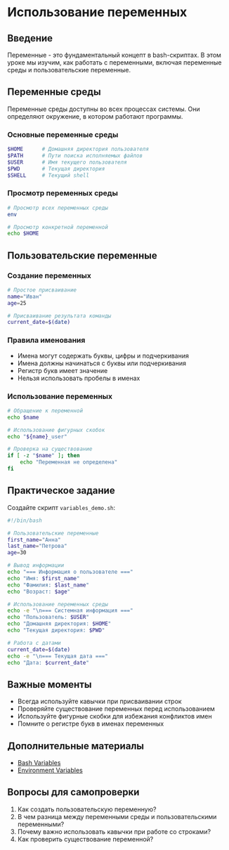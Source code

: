 # Использование переменных

## Введение

Переменные - это фундаментальный концепт в bash-скриптах. В этом уроке мы изучим, как работать с переменными, включая переменные среды и пользовательские переменные.

## Переменные среды

Переменные среды доступны во всех процессах системы. Они определяют окружение, в котором работают программы.

### Основные переменные среды

```bash
$HOME      # Домашняя директория пользователя
$PATH      # Пути поиска исполняемых файлов
$USER      # Имя текущего пользователя
$PWD       # Текущая директория
$SHELL     # Текущий shell
```

### Просмотр переменных среды

```bash
# Просмотр всех переменных среды
env

# Просмотр конкретной переменной
echo $HOME
```

## Пользовательские переменные

### Создание переменных

```bash
# Простое присваивание
name="Иван"
age=25

# Присваивание результата команды
current_date=$(date)
```

### Правила именования

- Имена могут содержать буквы, цифры и подчеркивания
- Имена должны начинаться с буквы или подчеркивания
- Регистр букв имеет значение
- Нельзя использовать пробелы в именах

### Использование переменных

```bash
# Обращение к переменной
echo $name

# Использование фигурных скобок
echo "${name}_user"

# Проверка на существование
if [ -z "$name" ]; then
    echo "Переменная не определена"
fi
```

## Практическое задание

Создайте скрипт `variables_demo.sh`:

```bash
#!/bin/bash

# Пользовательские переменные
first_name="Анна"
last_name="Петрова"
age=30

# Вывод информации
echo "=== Информация о пользователе ==="
echo "Имя: $first_name"
echo "Фамилия: $last_name"
echo "Возраст: $age"

# Использование переменных среды
echo -e "\n=== Системная информация ==="
echo "Пользователь: $USER"
echo "Домашняя директория: $HOME"
echo "Текущая директория: $PWD"

# Работа с датами
current_date=$(date)
echo -e "\n=== Текущая дата ==="
echo "Дата: $current_date"
```

## Важные моменты

- Всегда используйте кавычки при присваивании строк
- Проверяйте существование переменных перед использованием
- Используйте фигурные скобки для избежания конфликтов имен
- Помните о регистре букв в именах переменных

## Дополнительные материалы

- [Bash Variables](https://www.gnu.org/software/bash/manual/bash.html#Shell-Variables)
- [Environment Variables](https://wiki.archlinux.org/title/Environment_variables)

## Вопросы для самопроверки

1. Как создать пользовательскую переменную?
2. В чем разница между переменными среды и пользовательскими переменными?
3. Почему важно использовать кавычки при работе со строками?
4. Как проверить существование переменной? 